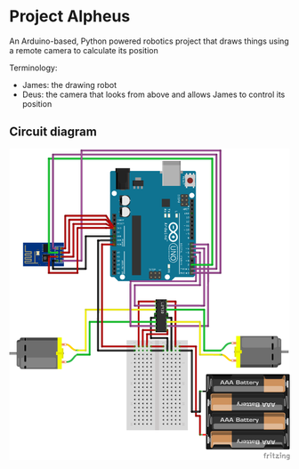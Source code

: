 # Project Alpheus
An Arduino-based, Python powered robotics project that draws things using a remote camera to calculate its position

Terminology:
* James: the drawing robot
* Deus: the camera that looks from above and allows James to control its position




## Circuit diagram
![Circuit Diagram](readme_files/james_circuit.png)